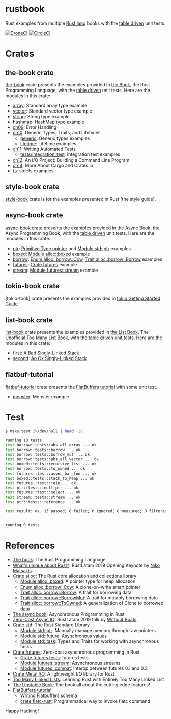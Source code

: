 # rustbook

Rust examples from multiple [Rust lang] books with the [table driven]
unit tests.

[![DroneCI]](https://cloud.drone.io/keithnoguchi/rustbook)
[![CircleCI]](https://circleci.com/gh/keithnoguchi/workflows/rustbook)

[Rust lang]: https://www.rust-lang.org
[table driven]: https://dave.cheney.net/2019/05/07/prefer-table-driven-tests
[DroneCI]: https://cloud.drone.io/api/badges/keithnoguchi/rustbook/status.svg
[CircleCI]: https://circleci.com/gh/keithnoguchi/rustbook.svg?style=svg

# Crates

## the-book crate

[the-book] crate presents the examples provided in [the Book], the Rust Programming
Language, with the [table driven] unit tests.  Here are the modules in this
crate:

- [array]: Standard array type example
- [vector]: Standard vector type example
- [string]: String type example
- [hashmap]: HashMap type example
- [ch09]: Error Handling
- [ch10]: Generic Types, Traits, and Lifetimes
  - [generic]: Generic types examples
  - [lifetime]: Lifetime examples
- [ch11]: Writing Automated Tests
  - [tests/integration_test]: Integration test examples
- [ch12]: An I/O Project: Building a Command Line Program
- [ch14]: More About Cargo and Crates.io
- [fs]: std::fs examples

[the book]: https://doc.rust-lang.org/stable/book/
[the-book]: book/Cargo.toml
[array]: book/src/array.rs
[vector]: book/src/vector.rs
[string]: book/src/string.rs
[hashmap]: book/src/hashmap.rs
[ch09]: book/src/ch09.rs
[ch10]: book/src/ch10/mod.rs
[generic]: book/src/ch10/generic.rs
[lifetime]: book/src/ch10/lifetime.rs
[ch11]: book/src/ch11.rs
[ch12]: book/src/ch12.rs
[ch14]: book/src/ch14.rs
[tests/integration_test]: book/tests/integration_test.rs
[fs]: book/src/fs.rs

## style-book crate

[style-book] crate is for the examples presented in Rust [the style guide].

[the style book]: https://doc.rust-lang.org/1.0.0/style/README.html
[style-book]: style/Cargo.toml

## async-book crate

[async-book] crate presents the examples provided in [the Async Book], the Async
Programming Book, with the [table driven] unit tests.  Here are the modules
in this crate:

- [ptr]: [Primitive Type pointer] and [Module std::ptr] examples
- [boxed]: [Module alloc::boxed] example
- [borrow]: [Enum alloc::borrow::Cow], [Trait alloc::borrow::Borrow] examples
- [futures]: [Crate futures] example
- [stream]: [Module futures::stream] example

[the async book]: https://rust-lang.github.io/async-book/
[async-book]: async/Cargo.toml
[ptr]: async/src/ptr.rs
[boxed]: async/src/boxed.rs
[borrow]: async/src/borrow.rs
[futures]: async/src/futures.rs
[stream]: async/src/stream.rs

## tokio-book crate

[tokio-took] crate presents the examples provided in
[tokio Getting Started Guide].

[tokio-book]: tokio/Cargo.toml
[tokio getting started guide]: https://tokio.rs/docs/overview/

## list-book crate

[list-book] crate presents the examples provided in [the List Book], The Unofficial
Too Many List Book, with the [table driven] unit tests.  Here are the modules
in this crate:

- [first]: [A Bad Singly-Linked Stack]
- [second]: [An Ok Singly-Linked Stack]

[list-book]: list/Cargo.toml
[first]: list/src/first.rs
[second]: list/src/second.rs
[the list book]: http://rust-unofficial.github.io/too-many-lists/
[A Bad Singly-Linked Stack]: http://rust-unofficial.github.io/too-many-lists/first.html
[An Ok Singly-Linked Stack]: http://rust-unofficial.github.io/too-many-lists/second.html

## flatbuf-tutorial

[flatbuf-tutorial] crate presents the [FlatBuffers tutorial] with some unit test.

- [monster]: Monster example

[flatbuf-tutorial]: flatbuf/Cargo.toml
[monster]: flatbuf/src/monster.rs

# Test

```sh
$ make test 2>/dev/null | head -20

running 13 tests
test borrow::tests::abs_all_array ... ok
test borrow::tests::borrow ... ok
test borrow::tests::borrow_mut ... ok
test borrow::tests::abs_all_vector ... ok
test boxed::tests::recursive_list ... ok
test borrow::tests::to_owned ... ok
test futures::test::async_bar_foo ... ok
test boxed::tests::stack_to_heap ... ok
test futures::test::join ... ok
test ptr::tests::null_ptr ... ok
test futures::test::select ... ok
test stream::tests::stream ... ok
test ptr::tests::reference ... ok

test result: ok. 13 passed; 0 failed; 0 ignored; 0 measured; 0 filtered out


running 0 tests
```

# References

- [The book]: The Rust Programming Language
- [What's unique about Rust?]: RustLatam 2019 Opening Keynote by [Niko Matsakis]
- [Crate alloc]: The Rust core allocation and collections library
  - [Module alloc::boxed]: A pointer type for heap allocation
  - [Enum alloc::borrow::Cow]: A clone-on-write smart pointer
  - [Trait alloc::borrow::Borrow]: A trait for borrowing data
  - [Trait alloc::borrow::BorrowMut]: A trait for mutably borrowing data
  - [Trait alloc::borrow::ToOwned]: A generalization of Clone to borrowed data
- [The async book]: Asynchronous Programming in Rust
- [Zero-Cost Async IO]: RustLatam 2019 talk by [Without Boats]
- [Crate std]: The Rust Standard Library
  - [Module std::ptr]: Manually manage memory through raw pointers
  - [Module std::future]: Asynchronous values
  - [Module std::task]: Types and Traits for working with asynchronous tasks
- [Crate futures]: Zero-cost asynchronous programming in Rust
  - [Crate futures tests]: futures tests
  - [Module futures::stream]: Asynchronous streams
  - [Module futures::compat]: Interop between futures 0.1 and 0.3
- [Crate Metal I/O]: A lightweight I/O library for Rust
- [Too Many Linked Lists]: Learning Rust with Entirely Too Many Linked List
- [The Unstable Book]: The book all about the cutting edge features!
- [FlatBuffers tutorial]:
  - [Writing Flatbuffers schema]
  - [crate flatc-rust]: Programmatical way to invoke flatc command

[What's unique about Rust?]: https://www.youtube.com/watch?v=jQOZX0xkrWA
[Crate alloc]: https://doc.rust-lang.org/alloc/index.html
[Module alloc::boxed]: https://doc.rust-lang.org/alloc/boxed/index.html
[Enum alloc::borrow::Cow]: https://doc.rust-lang.org/alloc/borrow/enum.Cow.html
[Trait alloc::borrow::Borrow]: https://doc.rust-lang.org/alloc/borrow/trait.Borrow.html
[Trait alloc::borrow::BorrowMut]: https://doc.rust-lang.org/alloc/borrow/trait.BorrowMut.html
[Trait alloc::borrow::ToOwned]: https://doc.rust-lang.org/alloc/borrow/trait.ToOwned.html
[Primitive Type pointer]: https://doc.rust-lang.org/std/primitive.pointer.html
[Module std::ptr]: https://doc.rust-lang.org/std/ptr/index.html
[Too Many Linked Lists]: http://rust-unofficial.github.io/too-many-lists/
[Build a Timer]:  https://rust-lang.github.io/async-book/02_execution/03_wakeups.html#applied-build-a-timer
[Build an Executor]: https://rust-lang.github.io/async-book/02_execution/04_executor.html
[Zero-Cost Async IO]: https://www.youtube.com/watch?v=skos4B5x7qE
[Crate std]: https://doc.rust-lang.org/std/index.html
[Module std::future]: https://doc.rust-lang.org/std/future/index.html
[Module std::task]: https://doc.rust-lang.org/std/task/index.html
[Crate futures]: https://rust-lang-nursery.github.io/futures-api-docs/0.3.0-alpha.19/futures/index.html
[Crate futures tests]: https://github.com/rust-lang-nursery/futures-rs/tree/master/futures/tests
[Module futures::stream]: https://rust-lang-nursery.github.io/futures-api-docs/0.3.0-alpha.19/futures/stream/index.html
[Module futures::compat]: https://rust-lang-nursery.github.io/futures-api-docs/0.3.0-alpha.19/futures/compat/index.html
[Niko Matsakis]: https://twitter.com/nikomatsakis
[Without Boats]: https://github.com/withoutboats
[Crate Metal I/O]: https://github.com/tokio-rs/mio
[Crate crossbeam]: https://docs.rs/crossbeam/0.7.3/crossbeam/
[Crate parking_lot]: https://docs.rs/parking_lot/0.1.0/parking_lot/
[Crate diesel]: https://diesel.rs/guides/getting-started/
[the unstable book]: https://doc.rust-lang.org/nightly/unstable-book/
[flatbuffers tutorial]: https://google.github.io/flatbuffers/flatbuffers_guide_tutorial.html
[writing flatbuffers schema]: https://google.github.io/flatbuffers/flatbuffers_guide_writing_schema.html
[crate flatc-rust]: https://docs.rs/flatc-rust/0.1.2/flatc_rust/#examples

Happy Hacking!
